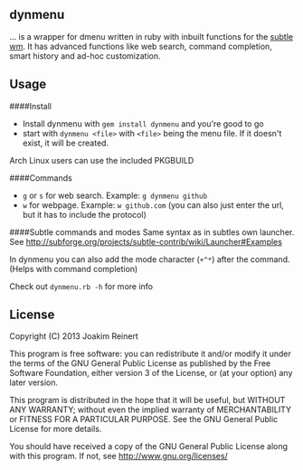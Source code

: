 dynmenu
---
... is a wrapper for dmenu written in ruby with inbuilt functions for the [subtle wm](http://subforge.org/projects/subtle/wiki). It has advanced functions like web search, command completion, smart history and ad-hoc customization.

Usage
---
####Install
- Install dynmenu with `gem install dynmenu` and you're good to go
- start with `dynmenu <file>` with `<file>` being the menu file. If it doesn't exist, it will be created.

Arch Linux users can use the included PKGBUILD


####Commands
- `g` or `s` for web search. Example: `g dynmenu github`
- `w` for webpage. Example: `w github.com` (you can also just enter the url, but it has to include the protocol)

####Subtle commands and modes
Same syntax as in subtles own launcher. See <http://subforge.org/projects/subtle-contrib/wiki/Launcher#Examples>

In dynmenu you can also add the mode character (`+^*`) after the command. (Helps with command completion)

Check out `dynmenu.rb -h` for more info

License
---
Copyright (C) 2013 Joakim Reinert

This program is free software: you can redistribute it and/or modify it under the terms of the GNU General Public License as published by the Free Software Foundation, either version 3 of the License, or (at your option) any later version.

This program is distributed in the hope that it will be useful, but WITHOUT ANY WARRANTY; without even the implied warranty of MERCHANTABILITY or FITNESS FOR A PARTICULAR PURPOSE. See the GNU General Public License for more details.

You should have received a copy of the GNU General Public License along with this program. If not, see <http://www.gnu.org/licenses/>
